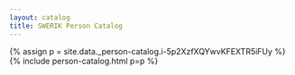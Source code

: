 ```yaml
---
layout: catalog
title: SWERIK Person Catalog
---
```

{% assign p = site.data._person-catalog.i-5p2XzfXQYwvKFEXTR5iFUy %}
{% include person-catalog.html p=p %}


